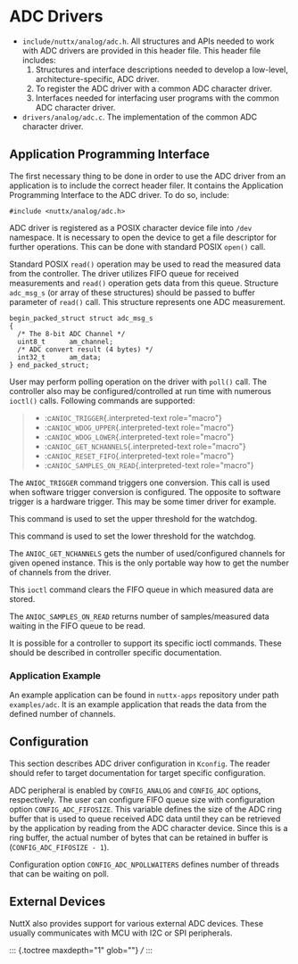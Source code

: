 ADC Drivers
===========

-   `include/nuttx/analog/adc.h`. All structures and APIs needed to work
    with ADC drivers are provided in this header file. This header file
    includes:
    1.  Structures and interface descriptions needed to develop a
        low-level, architecture-specific, ADC driver.
    2.  To register the ADC driver with a common ADC character driver.
    3.  Interfaces needed for interfacing user programs with the common
        ADC character driver.
-   `drivers/analog/adc.c`. The implementation of the common ADC
    character driver.

Application Programming Interface
---------------------------------

The first necessary thing to be done in order to use the ADC driver from
an application is to include the correct header filer. It contains the
Application Programming Interface to the ADC driver. To do so, include:

``` {.c}
#include <nuttx/analog/adc.h>
```

ADC driver is registered as a POSIX character device file into `/dev`
namespace. It is necessary to open the device to get a file descriptor
for further operations. This can be done with standard POSIX `open()`
call.

Standard POSIX `read()` operation may be used to read the measured data
from the controller. The driver utilizes FIFO queue for received
measurements and `read()` operation gets data from this queue. Structure
`adc_msg_s` (or array of these structures) should be passed to buffer
parameter of `read()` call. This structure represents one ADC
measurement.

``` {.c}
begin_packed_struct struct adc_msg_s
{
  /* The 8-bit ADC Channel */
  uint8_t      am_channel;
  /* ADC convert result (4 bytes) */
  int32_t      am_data;
} end_packed_struct;
```

User may perform polling operation on the driver with `poll()` call. The
controller also may be configured/controlled at run time with numerous
`ioctl()` calls. Following commands are supported:

> -   :c`ANIOC_TRIGGER`{.interpreted-text role="macro"}
> -   :c`ANIOC_WDOG_UPPER`{.interpreted-text role="macro"}
> -   :c`ANIOC_WDOG_LOWER`{.interpreted-text role="macro"}
> -   :c`ANIOC_GET_NCHANNELS`{.interpreted-text role="macro"}
> -   :c`ANIOC_RESET_FIFO`{.interpreted-text role="macro"}
> -   :c`ANIOC_SAMPLES_ON_READ`{.interpreted-text role="macro"}

The `ANIOC_TRIGGER` command triggers one conversion. This call is used
when software trigger conversion is configured. The opposite to software
trigger is a hardware trigger. This may be some timer driver for
example.

This command is used to set the upper threshold for the watchdog.

This command is used to set the lower threshold for the watchdog.

The `ANIOC_GET_NCHANNELS` gets the number of used/configured channels
for given opened instance. This is the only portable way how to get the
number of channels from the driver.

This `ioctl` command clears the FIFO queue in which measured data are
stored.

The `ANIOC_SAMPLES_ON_READ` returns number of samples/measured data
waiting in the FIFO queue to be read.

It is possible for a controller to support its specific ioctl commands.
These should be described in controller specific documentation.

### Application Example

An example application can be found in `nuttx-apps` repository under
path `examples/adc`. It is an example application that reads the data
from the defined number of channels.

Configuration
-------------

This section describes ADC driver configuration in `Kconfig`. The reader
should refer to target documentation for target specific configuration.

ADC peripheral is enabled by `CONFIG_ANALOG` and `CONFIG_ADC` options,
respectively. The user can configure FIFO queue size with configuration
option `CONFIG_ADC_FIFOSIZE`. This variable defines the size of the ADC
ring buffer that is used to queue received ADC data until they can be
retrieved by the application by reading from the ADC character device.
Since this is a ring buffer, the actual number of bytes that can be
retained in buffer is (`CONFIG_ADC_FIFOSIZE - 1`).

Configuration option `CONFIG_ADC_NPOLLWAITERS` defines number of threads
that can be waiting on poll.

External Devices
----------------

NuttX also provides support for various external ADC devices. These
usually communicates with MCU with I2C or SPI peripherals.

::: {.toctree maxdepth="1" glob=""}
*/*
:::
